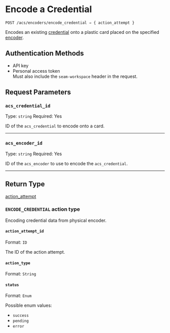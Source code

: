 # Encode a Credential

```
POST /acs/encoders/encode_credential ⇒ { action_attempt }
```

Encodes an existing [credential](../../../capability-guides/access-systems/managing-credentials.md) onto a plastic card placed on the specified [encoder](../../../capability-guides/access-systems/working-with-card-encoders-and-scanners/README.md).

## Authentication Methods

- API key
- Personal access token
  <br>Must also include the `seam-workspace` header in the request.

## Request Parameters

### `acs_credential_id`

Type: `string`
Required: Yes

ID of the `acs_credential` to encode onto a card.

***

### `acs_encoder_id`

Type: `string`
Required: Yes

ID of the `acs_encoder` to use to encode the `acs_credential`.

***

## Return Type

[action\_attempt](./)

### `ENCODE_CREDENTIAL` action type

Encoding credential data from physical encoder.


#### `action_attempt_id`

Format: `ID`

The ID of the action attempt.

#### `action_type`

Format: `String`

#### `status`

Format: `Enum`

Possible enum values:
- `success`
- `pending`
- `error`
